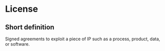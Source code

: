 # License
## Short definition
Signed agreements to exploit a piece of IP such as a process, product, data, or software.
